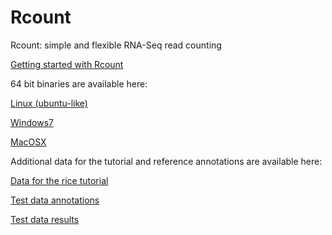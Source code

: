 Rcount
======

Rcount: simple and flexible RNA-Seq read counting

<a class="reference external" href="https://github.com/MWSchmid/Rcount/blob/master/Rcount_user_guide.pdf">Getting started with Rcount</a>

64 bit binaries are available here:

<a class="reference external" href="https://github.com/MWSchmid/Rcount/blob/master/linux_64bit.zip">Linux (ubuntu-like)</a>

<a class="reference external" href="https://github.com/MWSchmid/Rcount/blob/master/windows_64bit.zip">Windows7</a>

<a class="reference external" href="https://github.com/MWSchmid/Rcount/blob/master/mac_64bit.zip">MacOSX</a>

Additional data for the tutorial and reference annotations are available here:

<a class="reference external" href="http://www.botinst.uzh.ch/static/rcount/rice_tutorial.zip">Data for the rice tutorial</a>

<a class="reference external" href="http://www.botinst.uzh.ch/static/rcount/test_data_annotations.zip">Test data annotations</a>

<a class="reference external" href="http://www.botinst.uzh.ch/static/rcount/test_data_results.zip">Test data results</a>



